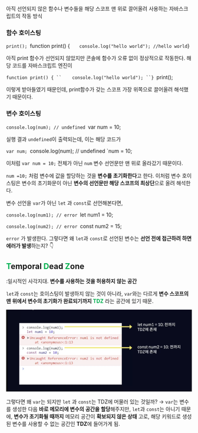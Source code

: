 아직 선언되지 않은 함수나 변수들을 해당 스코프 맨 위로 끌어올려 사용하는 자바스크립트의 작동 방식

### 함수 호이스팅
`print();
`function print() {
``    console.log("hello world"); //hello world
``}

아직 print 함수가 선언되지 않았지만 콘솔에 함수가 오류 없이 정상적으로 작동한다.
해당 코드를 자바스크립트 엔진이

`function print() {
``    console.log("hello world");
``}
`print();

이렇게 받아들였기 때문인데, print함수가 갖는 스코프 가장 위쪽으로 끌어올려 해석했기 때문이다.


### 변수 호이스팅

`console.log(num); // undefined
`var num = 10;

실행 결과 `undefined`이 출력되는데, 
이는 해당 코드가

`var num;
`console.log(num); // undefined
`num = 10;

이처럼 `var num = 10;` 전체가 아닌 `num` 변수 선언문만 맨 위로 올라갔기 때문이다.

`num =10;` 처럼 변수에 값을 할당하는 것을 **변수를 초기화한다**고 한다.
이처럼 변수 호이스팅은 변수의 초기화문이 아닌 **변수의 선언문만 해당 스코프의 최상단**으로 올려 해석한다.

변수 선언을 `var`가 아닌 `let` 과 `const`로 선언해본다면,

`console.log(num1); // error
`let num1 = 10;

`console.log(num2); // error
`const num2 = 15;

`error` 가 발생한다.
그렇다면 왜 `let`과 `const`로 선언된 변수는 **선언 전에 접근하려 하면 에러가 발생**하는지?
👇


## <font color="#00b050">T</font>emporal <font color="#00b050">D</font>ead <font color="#00b050">Z</font>one 
:일시적인 사각지대. **변수를 사용하는 것을 허용하지 않는 공간**

`let`과 `const`는 호이스팅이 발생하지 않는 것이 아니라, `var`와는 다르게
**변수 스코프의 맨 위에서 변수의 초기화가 완료되기까지 <font color="#00b050">TDZ</font>** 라는 공간에 있기 때문.

<img src="src/Pasted image 20230730145353.png">

그렇다면 왜 `var`는 되지만 `let` 과 `const`는 TDZ에 머물러 있는 것일까?
→ `var`는 변수를 생성한 다음 **바로 메모리에 변수의 공간을 할당**해주지만,
	`let`과 `const`는 아니기 때문에, **변수가 초기화될 때까지** 메모리 공간이 **확보되지 않은 상태**
	고로, 해당 키워드로 생성된 변수를 사용할 수 없는 공간인 **TDZ**에 들어가게 됨.
